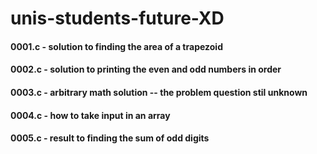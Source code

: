 # unis-students-future-XD

#### 0001.c - solution to finding the area of a trapezoid
#### 0002.c - solution to printing the even and odd numbers in order
#### 0003.c - arbitrary math solution -- the problem question stil unknown
#### 0004.c - how to take input in an array
#### 0005.c - result to finding the sum of odd digits